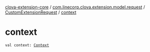 [clova-extension-core](../../index.md) / [com.linecorp.clova.extension.model.request](../index.md) / [CustomExtensionRequest](index.md) / [context](./context.md)

# context

`val context: `[`Context`](../../com.linecorp.clova.extension.model.core/-context/index.md)